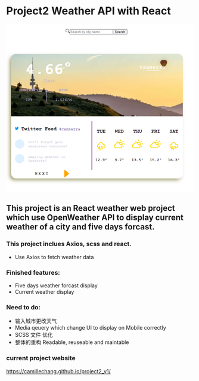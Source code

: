 # Project2 Weather API with React

![](./src/assets/imgs/websiteui.png)

## This project is an React weather web project which use OpenWeather API to display current weather of a city and five days forcast.

### This project inclues Axios, scss and react.

- Use Axios to fetch weather data

### Finished features:

- Five days weather forcast display
- Current weather display

### Need to do:

- 输入城市更改天气
- Media qeuery which change UI to display on Mobile correctly
- SCSS 文件 优化
- 整体的重构 Readable, reuseable and maintable

### current project website

https://camillechang.github.io/project2_v1/
